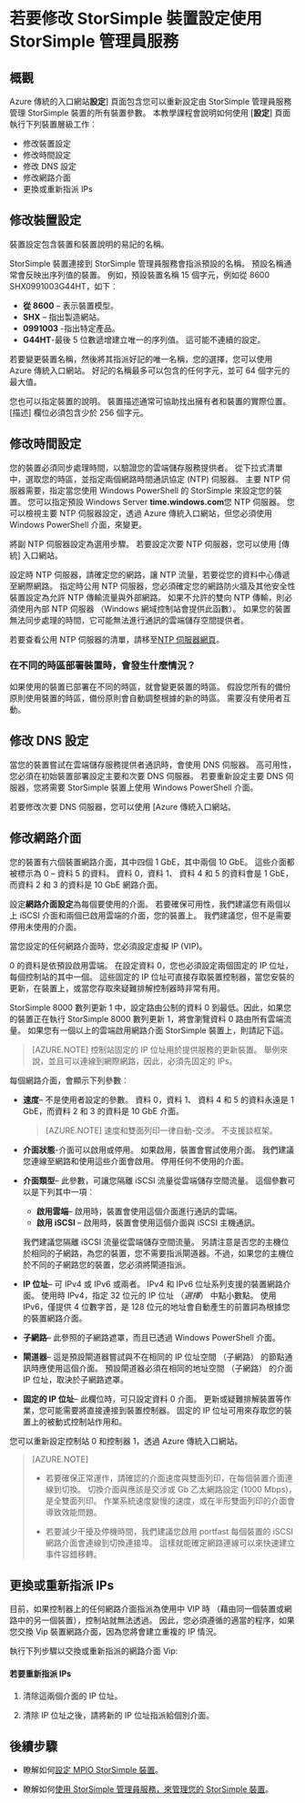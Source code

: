 <properties 
   pageTitle="修改 StorSimple 裝置設定 |Microsoft Azure" 
   description="說明如何重新設定已經部署 StorSimple 裝置使用 StorSimple 管理員服務。" 
   services="storsimple" 
   documentationCenter="NA" 
   authors="SharS" 
   manager="carmonm" 
   editor=""/>

<tags
   ms.service="storsimple"
   ms.devlang="NA"
   ms.topic="article"
   ms.tgt_pltfrm="NA"
   ms.workload="TBD" 
   ms.date="09/29/2016"
   ms.author="v-sharos"/>

# <a name="use-the-storsimple-manager-service-to-modify-your-storsimple-device-configuration"></a>若要修改 StorSimple 裝置設定使用 StorSimple 管理員服務

## <a name="overview"></a>概觀 

Azure 傳統的入口網站**設定**] 頁面包含您可以重新設定由 StorSimple 管理員服務管理 StorSimple 裝置的所有裝置參數。 本教學課程會說明如何使用 [**設定**] 頁面執行下列裝置層級工作︰

- 修改裝置設定 
- 修改時間設定 
- 修改 DNS 設定 
- 修改網路介面
- 更換或重新指派 IPs

## <a name="modify-device-settings"></a>修改裝置設定

裝置設定包含裝置和裝置說明的易記的名稱。

StorSimple 裝置連接到 StorSimple 管理員服務會指派預設的名稱。 預設名稱通常會反映出序列值的裝置。 例如，預設裝置名稱 15 個字元，例如從 8600 SHX0991003G44HT，如下︰

- **從 8600** – 表示裝置模型。
- **SHX** – 指出製造網站。
- **0991003** -指出特定產品。
- **G44HT**-最後 5 位數遞增建立唯一的序列值。 這可能不連續的設定。

若要變更裝置名稱，然後將其指派好記的唯一名稱，您的選擇，您可以使用 Azure 傳統入口網站。 好記的名稱最多可以包含的任何字元，並可 64 個字元的最大值。

您也可以指定裝置的說明。 裝置描述通常可協助找出擁有者和裝置的實際位置。 [描述] 欄位必須包含少於 256 個字元。
 
## <a name="modify-time-settings"></a>修改時間設定

您的裝置必須同步處理時間，以驗證您的雲端儲存服務提供者。 從下拉式清單中，選取您的時區，並指定兩個網路時間通訊協定 (NTP) 伺服器。 主要 NTP 伺服器需要，指定當您使用 Windows PowerShell 的 StorSimple 來設定您的裝置。 您可以指定預設 Windows Server **time.windows.com**您 NTP 伺服器。 您可以檢視主要 NTP 伺服器設定，透過 Azure 傳統入口網站，但您必須使用 Windows PowerShell 介面，來變更。

將副 NTP 伺服器設定為選用步驟。 若要設定次要 NTP 伺服器，您可以使用 [傳統] 入口網站。 

設定時 NTP 伺服器，請確定您的網路，讓 NTP 流量，若要從您的資料中心傳遞至網際網路。 指定時公用 NTP 伺服器，您必須確定您的網路防火牆及其他安全性裝置設定為允許 NTP 傳輸流量與外部網路。 如果不允許的雙向 NTP 傳輸，則必須使用內部 NTP 伺服器 （Windows 網域控制站會提供此函數）。 如果您的裝置無法同步處理的時間，它可能無法進行通訊的雲端儲存空間提供者。

若要查看公用 NTP 伺服器的清單，請移至[NTP 伺服器網頁](http://support.ntp.org/bin/view/Servers/WebHome)。 

### <a name="what-happens-if-the-device-is-deployed-in-a-different-time-zone"></a>在不同的時區部署裝置時，會發生什麼情況？

如果使用的裝置已部署在不同的時區，就會變更裝置的時區。 假設您所有的備份原則使用裝置的時區，備份原則會自動調整根據的新的時區。 需要沒有使用者互動。

## <a name="modify-dns-settings"></a>修改 DNS 設定

當您的裝置嘗試在雲端儲存服務提供者通訊時，會使用 DNS 伺服器。 高可用性，您必須在初始裝置部署設定主要和次要 DNS 伺服器。 若要重新設定主要 DNS 伺服器，您將需要 StorSimple 裝置上使用 Windows PowerShell 介面。

若要修改次要 DNS 伺服器，您可以使用 [Azure 傳統入口網站。



## <a name="modify-network-interfaces"></a>修改網路介面

您的裝置有六個裝置網路介面，其中四個 1 GbE，其中兩個 10 GbE。 這些介面都被標示為 0 – 資料 5 的資料。 資料 0，資料 1、 資料 4 和 5 的資料會是 1 GbE，而資料 2 和 3 的資料是 10 GbE 網路介面。

設定**網路介面設定**為每個要使用的介面。 若要確保可用性，我們建議您有兩個以上 iSCSI 介面和兩個已啟用雲端的介面，您的裝置上。 我們建議您，但不是需要停用未使用的介面。

當您設定的任何網路介面時，您必須設定虛擬 IP (VIP)。

0 的資料是依預設啟用雲端。 在設定資料 0，您也必須設定兩個固定的 IP 位址，每個控制站的其中一個。 這些固定的 IP 位址可直接存取裝置控制器，當您安裝的更新，在裝置上，或當您存取來疑難排解控制器時非常有用。

StorSimple 8000 數列更新 1 中，設定路由公制的資料 0 到最低。因此，如果您的裝置正在執行 StorSimple 8000 數列更新 1，將會瀏覽資料 0 路由所有雲端流量。 如果您有一個以上的雲端啟用網路介面 StorSimple 裝置上，則請記下這。

>[AZURE.NOTE] 控制站固定的 IP 位址用於提供服務的更新裝置。 舉例來說，並且可以連線到網際網路，因此，必須先固定的 IPs。

每個網路介面，會顯示下列參數︰

- **速度**– 不是使用者設定的參數。 資料 0，資料 1、 資料 4 和 5 的資料永遠是 1 GbE，而資料 2 和 3 的資料是 10 GbE 介面。

     >[AZURE.NOTE] 速度和雙面列印一律自動-交涉。 不支援談框架。
 
- **介面狀態**-介面可以啟用或停用。 如果啟用，裝置會嘗試使用介面。 我們建議您連線至網路和使用這些介面會啟用。 停用任何不使用的介面。

- **介面類型**– 此參數，可讓您隔離 iSCSI 流量從雲端儲存空間流量。 這個參數可以是下列其中一項︰

    - **啟用雲端**– 啟用時，裝置會使用這個介面進行通訊的雲端。
    - **啟用 iSCSI** – 啟用時，裝置會使用這個介面與 iSCSI 主機通訊。

    我們建議您隔離 iSCSI 流量從雲端儲存空間流量。 另請注意是否您的主機位於相同的子網路，為您的裝置，您不需要指派閘道器。不過，如果您的主機位於不同的子網路您的裝置，您必須將閘道指派。

- **IP 位址**– 可 IPv4 或 IPv6 或兩者。 IPv4 和 IPv6 位址系列支援的裝置網路介面。 使用時 IPv4，指定 32 位元的 IP 位址 （*選擇*） 中點小數點。 使用 IPv6，僅提供 4 位數字首，是 128 位元的地址會自動產生的前置詞為根據您的裝置網路介面。

- **子網路**– 此參照的子網路遮罩，而且已透過 Windows PowerShell 介面。

- **閘道器**– 這是預設閘道器嘗試與不在相同的 IP 位址空間 （子網路） 的節點通訊時應使用這個介面。 預設閘道器必須在相同的地址空間 （子網路） 的介面 IP 位址，取決於子網路遮罩。

- **固定的 IP 位址**– 此欄位時，可只設定資料 0 介面。 更新或疑難排解裝置等作業，您可能需要將直接連接到裝置控制器。 固定的 IP 位址可用來存取您的裝置上的被動式控制站作用和。

您可以重新設定控制站 0 和控制器 1，透過 Azure 傳統入口網站。

>[AZURE.NOTE] 
>
>- 若要確保正常運作，請確認的介面速度與雙面列印，在每個裝置介面連線到切換。 切換介面與應該是交涉或 Gb 乙太網路設定 (1000 Mbps)，是全雙面列印。 作業系統速度變慢的速度，或在半形雙面列印的介面會導致效能問題。
>
>- 若要減少干擾及停機時間，我們建議您啟用 portfast 每個裝置的 iSCSI 網路介面會連線到切換連接埠。 這樣就能確定網路連線可以來快速建立事件容錯移轉。
 
## <a name="swap-or-reassign-ips"></a>更換或重新指派 IPs

目前，如果控制器上的任何網路介面指派為使用中 VIP 時 （藉由同一個裝置或網路中的另一個裝置），控制站就無法透過。 因此，您必須遵循的適當的程序，如果您交換 Vip 裝置網路介面，因為您將會建立重複的 IP 情況。

執行下列步驟以交換或重新指派的網路介面 Vip:

#### <a name="to-reassign-ips"></a>若要重新指派 IPs

1. 清除這兩個介面的 IP 位址。

2. 清除 IP 位址之後，請將新的 IP 位址指派給個別介面。

## <a name="next-steps"></a>後續步驟

- 瞭解如何[設定 MPIO StorSimple 裝置](storsimple-configure-mpio-windows-server.md)。

- 瞭解如何[使用 StorSimple 管理員服務，來管理您的 StorSimple 裝置](storsimple-manager-service-administration.md)。
     
